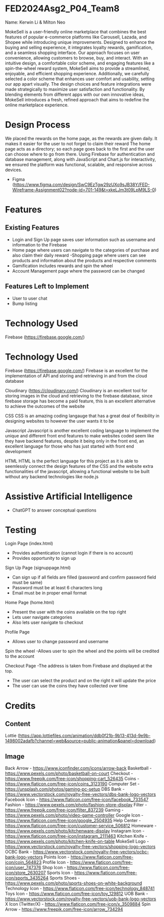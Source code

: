 # FED2024Asg2_P04_Team8
Name: Kerwin Li & Milton Neo

MokeSell is a user-friendly online marketplace that combines the best features of popular e-commerce platforms like Carousell, Lazada, and Shopee while introducing unique improvements. Designed to enhance the buying and selling experience, it integrates loyalty rewards, gamification, and a seamless shopping interface. Our approach focuses on user convenience, allowing customers to browse, buy, and interact. With an intuitive design, a comfortable color scheme, and engaging features like a spin-the-wheel reward system, MokeSell aims to provide a streamlined, enjoyable, and efficient shopping experience.
Additionally, we carefully selected a color scheme that enhances user comfort and usability, setting our app apart visually. The design choices and feature integrations were made strategically to maximize user satisfaction and functionality. By blending elements from different apps with our own innovative ideas, MokeSell introduces a fresh, refined approach that aims to redefine the online marketplace experience.


# Design Process
We placed the rewards on the home page, as the rewards are given daily. It makes it easier for the user to not forget to claim their reward
The home page acts as a directory; so each page goes back to the first and the user can choose where to go from there.
Using Firebase for authentication and database management, along with JavaScript and Chart.js for interactivity, we ensured the platform was functional, scalable, and responsive across devices.
- Figma (https://www.figma.com/design/SwC9EzTgw29zUXo9sJB38Y/FED-Wireframe-Assignment02?node-id=701-149&t=xkeLJm3t09LpM9LS-0)

# Features

## Existing Features
- Login and Sign Up page saves user information such as username and information to the Firebase
- Home page where users can navigate to the categories of purchase and also claim their daily reward
-Shopping page where users can see products and information about the products and respective comments
- Gamification includes rewards and spin the wheel
- Account Management page where the password can be changed



## Features Left to Implement
- User to user chat
- Bump listing

# Technology Used

Firebase (https://firebase.google.com/)

# Technology Used

Firebase (https://firebase.google.com/)
Firebase is an excellent for the implementation of API and storing and retrieving in and from the cloud database

Cloudinary (https://cloudinary.com/)
Cloudinary is an excellent tool for storing images in the cloud and retrieving to the firebase database, since firebase storage has become a paid feature, this is an excellent alternative to achieve the outcomes of the website

CSS
CSS is an amazing coding langauge that has a great deal of flexibility in designing websites to however the user wants it to be

Javascript
Javascript is another excellent coding language to implement the unique and different front end features to make websites coded seem like they have backend features, despite it being only in the front end, an excellent language for those who has just started with front end development

HTML
HTML is the perfect language for this project as it is able to seemlessly connect the design features of the CSS and the website extra functionalities of the javascript, allowing a functional website to be built without any backend technologies like node.js

# Assistive Artificial Intelligence
- ChatGPT to answer conceptual questions


# Testing
Login Page (index.html)
- Provides authentication (cannot login if there is no account)
- Provides opportunity to sign up

Sign Up Page (signuppage.html)
- Can sign up if all fields are filled (password and confirm password field must be same)
- Password must be at least 6 characters long
- Email must be in proper email format

Home Page (home.html)
- Present the user with the coins available on the top right
- Lets user navigate categories
- Also lets user navigate to checkout

Profile Page
- Allows user to change password and username

Spin the wheel
-Allows user to spin the wheel and the points will be credited to the account

Checkout Page
-The address is taken from Firebase and displayed at the top. 
- The user can select the product and on the right it will update the price
- The user can use the coins they have collected over time

# Credits

## Content
Lottie (https://app.lottiefiles.com/animation/ddb0f21b-9b13-413d-9e9b-1498002adafb?channel=web&source=public-animation&panel=download)


## Image
Back Arrow - https://www.iconfinder.com/icons/arrow-back
Basketball - https://www.pexels.com/photo/basketball-on-court
Checkout - https://www.freepik.com/free-icon/shopping-cart_526435
Coins - https://www.flaticon.com/free-icon/coins_3123190
Computer Set - https://unsplash.com/photos/gaming-pc-setup
DBS Bank - https://www.vectorstock.com/royalty-free-vectors/dbs-bank-logo-vectors
Facebook Icon - https://www.flaticon.com/free-icon/facebook_733547
Fashion - https://www.pexels.com/photo/fashion-store-display
Filter - https://www.freepik.com/free-icon/filter_837239
Gaming - https://www.pexels.com/photo/video-game-controller
Google Icon - https://www.flaticon.com/free-icon/google_2504935
Help Center - https://www.flaticon.com/free-icon/customer-service_506812
Homeware - https://www.pexels.com/photo/kitchenware-display
Instagram Icon - https://www.flaticon.com/free-icon/instagram_2111463
Kitchen Knife - https://www.pexels.com/photo/kitchen-knife-on-table
MokeSell Logo - https://www.vectorstock.com/royalty-free-vectors/shopping-logo-vectors
OCBC Bank - https://www.vectorstock.com/royalty-free-vectors/ocbc-bank-logo-vectors
Points Icon - https://www.flaticon.com/free-icon/coin_564823
Profile Icon - https://www.flaticon.com/free-icon/user_747376
Shop Icon - https://www.flaticon.com/free-icon/store_2630207
Sports Icon - https://www.flaticon.com/free-icon/sports_3435264
Sports Shoes - https://www.pexels.com/photo/sports-shoes-on-white-background
Technology Icon - https://www.flaticon.com/free-icon/technology_848741
Toys Icon - https://www.flaticon.com/free-icon/toy_129812
UOB Bank - https://www.vectorstock.com/royalty-free-vectors/uob-bank-logo-vectors
X Icon (Twitter/X) - https://www.flaticon.com/free-icon/x_3509884
Spin Arrow - https://www.freepik.com/free-icon/arrow_734294


